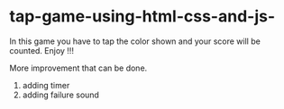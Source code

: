 # tap-game-using-html-css-and-js-

In this game you have to tap the color shown and your score will be counted.
Enjoy !!!


More improvement that can be done.
1. adding timer
2. adding failure sound
